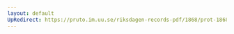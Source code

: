 ```yaml
---
layout: default
UpRedirect: https://pruto.im.uu.se/riksdagen-records-pdf/1868/prot-1868--fk--128/prot-1868--fk--128_024.pdf
---
```

